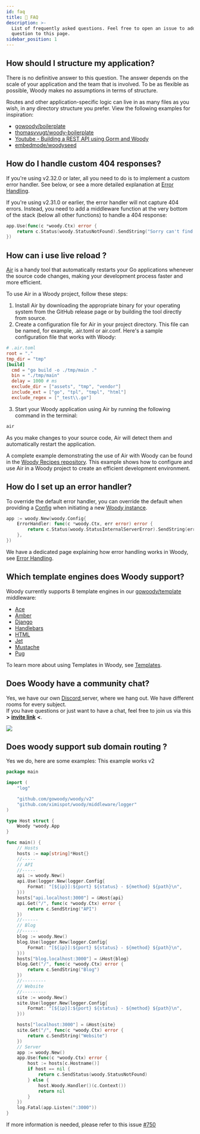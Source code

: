 ```yaml
---
id: faq
title: 🤔 FAQ
description: >-
  List of frequently asked questions. Feel free to open an issue to add your
  question to this page.
sidebar_position: 1
---
```


## How should I structure my application?

There is no definitive answer to this question. The answer depends on the scale of your application and the team that is involved. To be as flexible as possible, Woody makes no assumptions in terms of structure.

Routes and other application-specific logic can live in as many files as you wish, in any directory structure you prefer. View the following examples for inspiration:

* [gowoody/boilerplate](https://github.com/gowoody/boilerplate)
* [thomasvvugt/woody-boilerplate](https://github.com/thomasvvugt/woody-boilerplate)
* [Youtube - Building a REST API using Gorm and Woody](https://www.youtube.com/watch?v=Iq2qT0fRhAA)
* [embedmode/woodyseed](https://github.com/embedmode/woodyseed)

## How do I handle custom 404 responses?

If you're using v2.32.0 or later, all you need to do is to implement a custom error handler. See below, or see a more detailed explanation at [Error Handling](../guide/error-handling.md#custom-error-handler). 

If you're using v2.31.0 or earlier, the error handler will not capture 404 errors. Instead, you need to add a middleware function at the very bottom of the stack \(below all other functions\) to handle a 404 response:

```go title="Example"
app.Use(func(c *woody.Ctx) error {
    return c.Status(woody.StatusNotFound).SendString("Sorry can't find that!")
})
```

## How can i use live reload ?

[Air](https://github.com/cosmtrek/air) is a handy tool that automatically restarts your Go applications whenever the source code changes, making your development process faster and more efficient.

To use Air in a Woody project, follow these steps:

1. Install Air by downloading the appropriate binary for your operating system from the GitHub release page or by building the tool directly from source.
2. Create a configuration file for Air in your project directory. This file can be named, for example, .air.toml or air.conf. Here's a sample configuration file that works with Woody:
```toml
# .air.toml
root = "."
tmp_dir = "tmp"
[build]
  cmd = "go build -o ./tmp/main ."
  bin = "./tmp/main"
  delay = 1000 # ms
  exclude_dir = ["assets", "tmp", "vendor"]
  include_ext = ["go", "tpl", "tmpl", "html"]
  exclude_regex = ["_test\\.go"]
```
3. Start your Woody application using Air by running the following command in the terminal:
```sh
air
```

As you make changes to your source code, Air will detect them and automatically restart the application.

A complete example demonstrating the use of Air with Woody can be found in the [Woody Recipes repository](https://github.com/gowoody/recipes/tree/master/air). This example shows how to configure and use Air in a Woody project to create an efficient development environment.


## How do I set up an error handler?

To override the default error handler, you can override the default when providing a [Config](../api/woody.md#config) when initiating a new [Woody instance](../api/woody.md#new).

```go title="Example"
app := woody.New(woody.Config{
    ErrorHandler: func(c *woody.Ctx, err error) error {
        return c.Status(woody.StatusInternalServerError).SendString(err.Error())
    },
})
```

We have a dedicated page explaining how error handling works in Woody, see [Error Handling](../guide/error-handling.md).

## Which template engines does Woody support?

Woody currently supports 8 template engines in our [gowoody/template](https://github.com/gowoody/template) middleware:

* [Ace](https://github.com/yosssi/ace)
* [Amber](https://github.com/eknkc/amber)
* [Django](https://github.com/flosch/pongo2)
* [Handlebars](https://github.com/aymerick/raymond)
* [HTML](https://pkg.go.dev/html/template/)
* [Jet](https://github.com/CloudyKit/jet)
* [Mustache](https://github.com/cbroglie/mustache)
* [Pug](https://github.com/Joker/jade)

To learn more about using Templates in Woody, see [Templates](../guide/templates.md).

## Does Woody have a community chat?

Yes, we have our own [Discord ](https://gowoody.io/discord)server, where we hang out. We have different rooms for every subject.  
If you have questions or just want to have a chat, feel free to join us via this **&gt;** [**invite link**](https://gowoody.io/discord) **&lt;**.

![](/img/support-discord.png)

## Does woody support sub domain routing ?

Yes we do, here are some examples: 
This example works v2
```go
package main

import (
	"log"

	"github.com/gowoody/woody/v2"
	"github.com/ximispot/woody/middleware/logger"
)

type Host struct {
	Woody *woody.App
}

func main() {
	// Hosts
	hosts := map[string]*Host{}
	//-----
	// API
	//-----
	api := woody.New()
	api.Use(logger.New(logger.Config{
		Format: "[${ip}]:${port} ${status} - ${method} ${path}\n",
	}))
	hosts["api.localhost:3000"] = &Host{api}
	api.Get("/", func(c *woody.Ctx) error {
		return c.SendString("API")
	})
	//------
	// Blog
	//------
	blog := woody.New()
	blog.Use(logger.New(logger.Config{
		Format: "[${ip}]:${port} ${status} - ${method} ${path}\n",
	}))
	hosts["blog.localhost:3000"] = &Host{blog}
	blog.Get("/", func(c *woody.Ctx) error {
		return c.SendString("Blog")
	})
	//---------
	// Website
	//---------
	site := woody.New()
	site.Use(logger.New(logger.Config{
		Format: "[${ip}]:${port} ${status} - ${method} ${path}\n",
	}))

	hosts["localhost:3000"] = &Host{site}
	site.Get("/", func(c *woody.Ctx) error {
		return c.SendString("Website")
	})
	// Server
	app := woody.New()
	app.Use(func(c *woody.Ctx) error {
		host := hosts[c.Hostname()]
		if host == nil {
			return c.SendStatus(woody.StatusNotFound)
		} else {
			host.Woody.Handler()(c.Context())
			return nil
		}
	})
	log.Fatal(app.Listen(":3000"))
}
```
If more information is needed, please refer to this issue [#750](https://github.com/gowoody/woody/issues/750)
